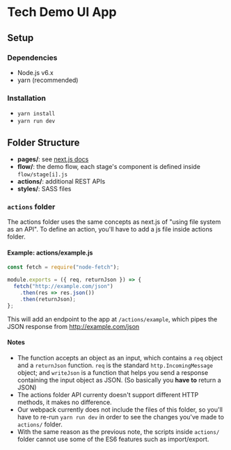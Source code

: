 # Tech Demo UI App

## Setup

### Dependencies
- Node.js v6.x
- yarn (recommended)

### Installation
- `yarn install`
- `yarn run dev`


## Folder Structure

- **pages/**: see [next.js docs](https://zeit.co/blog/next#zero-setup.-use-the-filesystem-as-an-api)
- **flow/**: the demo flow, each stage's component is defined inside `flow/stage[i].js`
- **actions/**: additional REST APIs
- **styles/**: SASS files

### `actions` folder

The actions folder uses the same concepts as next.js of "using file system as an API". To define an action, you'll have to add a js file inside actions folder.

#### Example: actions/example.js

```javascript
const fetch = require("node-fetch");

module.exports = ({ req, returnJson }) => {
  fetch("http://example.com/json")
    .then(res => res.json())
    .then(returnJson);
};
```

This will add an endpoint to the app at `/actions/example`, which pipes the JSON response from http://example.com/json

#### Notes

- The function accepts an object as an input, which contains a `req` object and a `returnJson` function. `req` is the standard `http.IncomingMessage` object; and `writeJson` is a function that helps you send a response containing the input object as JSON. (So basically you **have to** return a JSON)
- The actions folder API currenty doesn't support different HTTP methods, it makes no difference.
- Our webpack currently does not include the files of this folder, so you'll have to re-run `yarn run dev` in order to see the changes you've made to `actions/` folder.
- With the same reason as the previous note, the scripts inside `actions/` folder cannot use some of the ES6 features such as import/export.
